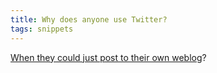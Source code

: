 ```yaml
---
title: Why does anyone use Twitter?
tags: snippets
---
```


[When they could just post to their own weblog](http://static.twitter.com/system/maintenance/index.html 'Twitter is being upgraded!')?
